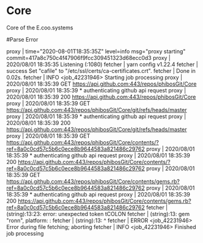 # Core
Core of the E.coo.systems

#Parse Error

 proxy | time="2020-08-01T18:35:35Z" level=info msg="proxy starting" commit=417a8c750c4f47906f9fcc309451323d68ecc0d3
  proxy | 2020/08/01 18:35:35 Listening (:1080)
fetcher | yarn config v1.22.4
fetcher | success Set "cafile" to "/etc/ssl/certs/ca-certificates.crt".
fetcher | Done in 0.02s.
fetcher | INFO <job_42231946> Starting job processing
  proxy | 2020/08/01 18:35:39 GET https://api.github.com:443/repos/phibosGit/Core
  proxy | 2020/08/01 18:35:39 * authenticating github api request
  proxy | 2020/08/01 18:35:39 200 https://api.github.com:443/repos/phibosGit/Core
  proxy | 2020/08/01 18:35:39 GET https://api.github.com:443/repos/phibosGit/Core/git/refs/heads/master
  proxy | 2020/08/01 18:35:39 * authenticating github api request
  proxy | 2020/08/01 18:35:39 200 https://api.github.com:443/repos/phibosGit/Core/git/refs/heads/master
  proxy | 2020/08/01 18:35:39 GET https://api.github.com:443/repos/phibosGit/Core/contents/?ref=8a0c0cd57c5b6c0ece8b9644583a821486c29762
  proxy | 2020/08/01 18:35:39 * authenticating github api request
  proxy | 2020/08/01 18:35:39 200 https://api.github.com:443/repos/phibosGit/Core/contents/?ref=8a0c0cd57c5b6c0ece8b9644583a821486c29762
  proxy | 2020/08/01 18:35:39 GET https://api.github.com:443/repos/phibosGit/Core/contents/gems.rb?ref=8a0c0cd57c5b6c0ece8b9644583a821486c29762
  proxy | 2020/08/01 18:35:39 * authenticating github api request
  proxy | 2020/08/01 18:35:39 200 https://api.github.com:443/repos/phibosGit/Core/contents/gems.rb?ref=8a0c0cd57c5b6c0ece8b9644583a821486c29762
fetcher | (string):13:23: error: unexpected token tCOLON
fetcher | (string):13: gem "ronn", platform: :
fetcher | (string):13:                       ^
fetcher | ERROR <job_42231946> Error during file fetching; aborting
fetcher | INFO <job_42231946> Finished job processing
